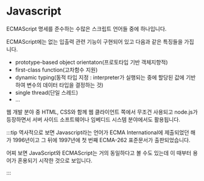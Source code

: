 # Javascript

ECMAScript 명세를 준수하는 수많은 스크립트 언어들 중에 하나입니다.

ECMAScript에는 없는 입출력 관련 기능이 구현되어 있고 다음과 같은 특징들을 가집니다.

- prototype-based object orientaton(프로토타입 기반 객체지향적)
- first-class function(고차함수 지원)
- dynamic typing(동적 타입 지정 : interpreter가 실행되는 중에 할당된 값에 기반하여 변수의 데이터 타입을 결정하는 것)
- single thread(단일 스레드)
- ...

웹 개발 분야 중 HTML, CSS와 함께 웹 클라이언트 쪽에서 무조건 사용되고 node.js가 등장하면서 서버 사이드 소프트웨어나 임베디드 시스템 분야에서도 활용됩니다.

:::tip
역사적으로 보면 Javascript라는 언어가 ECMA International에 제출되었던 해가 1996년이고 그 뒤에 1997년에 첫 번째 ECMA-262 표준문서가 출판되었습니다.

어찌 보면 JavaScript와 ECMAScript는 거의 동일하다고 볼 수도 있는데 이 때부터 용어가 혼용되기 시작한 것으로 보입니다.

:::
